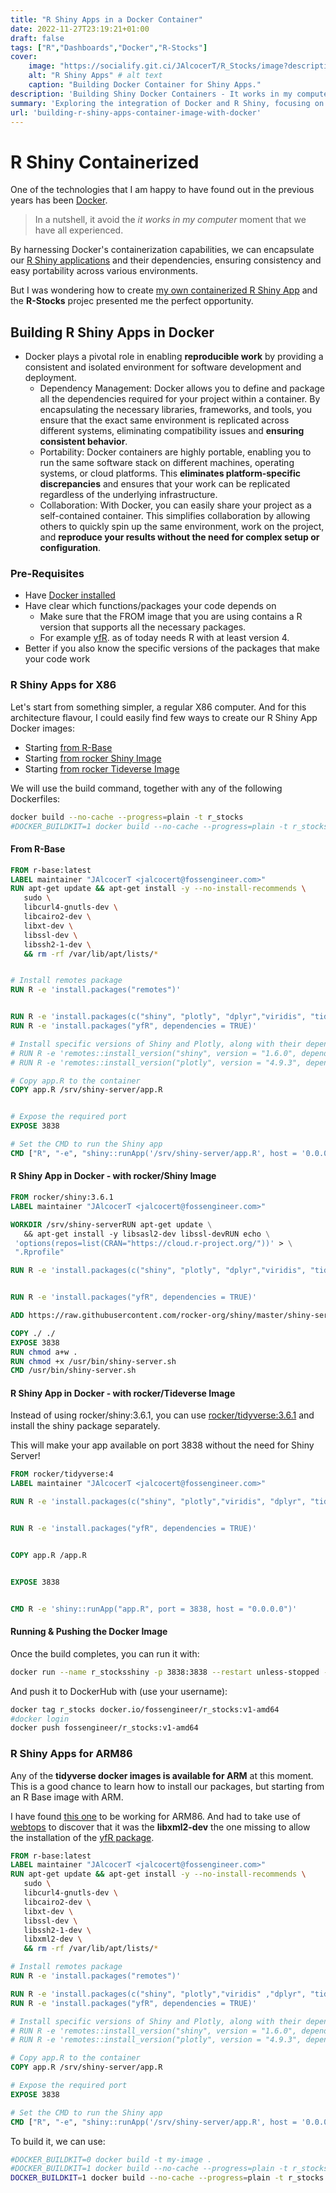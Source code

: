 ```yaml
---
title: "R Shiny Apps in a Docker Container"
date: 2022-11-27T23:19:21+01:00
draft: false
tags: ["R","Dashboards","Docker","R-Stocks"]
cover:
    image: "https://socialify.git.ci/JAlcocerT/R_Stocks/image?description=1&descriptionEditable=Learning%20how%20to%20deploy%20Shiny%20apps.&language=1&name=1&owner=1&theme=Auto" # image path/url 
    alt: "R Shiny Apps" # alt text
    caption: "Building Docker Container for Shiny Apps." 
description: 'Building Shiny Docker Containers - It works in my computer (and in yours too!)'
summary: 'Exploring the integration of Docker and R Shiny, focusing on reproducibility in software development. Creating a Shiny Docker image for the R Stocks project to simplify deployment and sharing of our interactive data applications.'    
url: 'building-r-shiny-apps-container-image-with-docker'       
---
```


# R Shiny Containerized

One of the technologies that I am happy to have found out in the previous years has been [Docker](https://fossengineer.com/docker-first-steps-guide-for-data-analytics/).

> In a nutshell, it avoid the *it works in my computer* moment that we have all experienced.

By harnessing Docker's containerization capabilities, we can encapsulate our [R Shiny applications](https://fossengineer.com/tags/shiny/) and their dependencies, ensuring consistency and easy portability across various environments. 

But I was wondering how to create [my own containerized R Shiny App](https://fossengineer.com/tags/r-stocks/) and the **R-Stocks** projec presented me the perfect opportunity.

## Building R Shiny Apps in Docker

* Docker plays a pivotal role in enabling **reproducible work** by providing a consistent and isolated environment for software development and deployment.
   * Dependency Management: Docker allows you to define and package all the dependencies required for your project within a container. By encapsulating the necessary libraries, frameworks, and tools, you ensure that the exact same environment is replicated across different systems, eliminating compatibility issues and **ensuring consistent behavior**.
   * Portability: Docker containers are highly portable, enabling you to run the same software stack on different machines, operating systems, or cloud platforms. This **eliminates platform-specific discrepancies** and ensures that your work can be replicated regardless of the underlying infrastructure.
   * Collaboration: With Docker, you can easily share your project as a self-contained container. This simplifies collaboration by allowing others to quickly spin up the same environment, work on the project, and **reproduce your results without the need for complex setup or configuration**.

### Pre-Requisites

* Have [Docker installed](https://fossengineer.com/docker-first-steps-guide-for-data-analytics/#how-to-install-docker)
* Have clear which functions/packages your code depends on
   * Make sure that the FROM image that you are using contains a R version that supports all the necessary packages. 
   * For example [yfR](https://cloud.r-project.org/web/packages/yfR/index.html "yFr Repository {rel='nofollow'}"). as of today needs R with at least version 4.
* Better if you also know the specific versions of the packages that make your code work

### R Shiny Apps for X86

Let's start from something simpler, a regular X86 computer. And for this architecture flavour, I could easily find few ways to create our R Shiny App Docker images:

* Starting [from R-Base](https://fossengineer.com/building-r-shiny-apps-container-image-with-docker/#from-r-base)
* Starting [from rocker Shiny Image](https://fossengineer.com/building-r-shiny-apps-container-image-with-docker/#r-shiny-app-in-docker---with-rockershiny-image)
* Starting [from rocker Tideverse Image](https://fossengineer.com/building-r-shiny-apps-container-image-with-docker/#r-shiny-app-in-docker---with-rockertideverse-image)

We will use the build command, together with any of the following Dockerfiles:

```sh
docker build --no-cache --progress=plain -t r_stocks
#DOCKER_BUILDKIT=1 docker build --no-cache --progress=plain -t r_stocks:V1-amd64 --build-arg ARCH=arm64 .
```

#### From R-Base

```Dockerfile
FROM r-base:latest
LABEL maintainer "JAlcocerT <jalcocert@fossengineer.com>"
RUN apt-get update && apt-get install -y --no-install-recommends \
   sudo \
   libcurl4-gnutls-dev \
   libcairo2-dev \
   libxt-dev \
   libssl-dev \
   libssh2-1-dev \
   && rm -rf /var/lib/apt/lists/*


# Install remotes package
RUN R -e 'install.packages("remotes")'


RUN R -e 'install.packages(c("shiny", "plotly", "dplyr","viridis", "tidyr","lubridate","shinythemes","shinyWidgets","DT","bslib","priceR","quantmod"))'
RUN R -e 'install.packages("yfR", dependencies = TRUE)'

# Install specific versions of Shiny and Plotly, along with their dependencies
# RUN R -e 'remotes::install_version("shiny", version = "1.6.0", dependencies = TRUE)'
# RUN R -e 'remotes::install_version("plotly", version = "4.9.3", dependencies = TRUE)'

# Copy app.R to the container
COPY app.R /srv/shiny-server/app.R


# Expose the required port
EXPOSE 3838

# Set the CMD to run the Shiny app
CMD ["R", "-e", "shiny::runApp('/srv/shiny-server/app.R', host = '0.0.0.0', port = 3838)"]
```


#### R Shiny App in Docker - with rocker/Shiny Image

```Dockerfile
FROM rocker/shiny:3.6.1
LABEL maintainer "JAlcocerT <jalcocert@fossengineer.com>"

WORKDIR /srv/shiny-serverRUN apt-get update \
   && apt-get install -y libsasl2-dev libssl-devRUN echo \
 'options(repos=list(CRAN="https://cloud.r-project.org/"))' > \
 ".Rprofile"

RUN R -e 'install.packages(c("shiny", "plotly", "dplyr","viridis", "tidyr","lubridate","shinythemes","shinyWidgets","DT","bslib","priceR","quantmod"))'


RUN R -e 'install.packages("yfR", dependencies = TRUE)'

ADD https://raw.githubusercontent.com/rocker-org/shiny/master/shiny-server.sh /usr/bin/

COPY ./ ./
EXPOSE 3838
RUN chmod a+w .
RUN chmod +x /usr/bin/shiny-server.sh
CMD /usr/bin/shiny-server.sh
```

#### R Shiny App in Docker - with rocker/Tideverse Image


<!-- Dockerfile: 470 segundos -->

Instead of using rocker/shiny:3.6.1, you can use [rocker/tidyverse:3.6.1](https://hub.docker.com/r/rocker/tidyverse) and install the shiny package separately.

This will make your app available on port 3838 without the need for Shiny Server!

```Dockerfile
FROM rocker/tidyverse:4
LABEL maintainer "JAlcocerT <jalcocert@fossengineer.com>"

RUN R -e 'install.packages(c("shiny", "plotly","viridis", "dplyr", "tidyr","lubridate","shinythemes","shinyWidgets","DT","bslib","priceR","quantmod"))'


RUN R -e 'install.packages("yfR", dependencies = TRUE)'


COPY app.R /app.R


EXPOSE 3838


CMD R -e 'shiny::runApp("app.R", port = 3838, host = "0.0.0.0")'
```

#### Running & Pushing the Docker Image

Once the build completes, you can run it with:

```sh
docker run --name r_stocksshiny -p 3838:3838 --restart unless-stopped -d r_stocks
```

And push it to DockerHub with (use your username):

```sh
docker tag r_stocks docker.io/fossengineer/r_stocks:v1-amd64
#docker login
docker push fossengineer/r_stocks:v1-amd64
```

### R Shiny Apps for ARM86

Any of the **tidyverse docker images is available for ARM** at this moment. This is a good chance to learn how to install our packages, but starting from an R Base image with ARM.

I have found [this one](https://hub.docker.com/r/arm64v8/r-base/) to be working for ARM86. And had to take use of [webtops](https://fossengineer.com/selfhosting-webtops-docker/) to discover that it was the **libxml2-dev** the one missing to allow the installation of the [yfR package](https://fossengineer.com/r-yfR-package-guide/).


   <!-- libxml2-dev \ -->

```Dockerfile
FROM r-base:latest
LABEL maintainer "JAlcocerT <jalcocert@fossengineer.com>"
RUN apt-get update && apt-get install -y --no-install-recommends \
   sudo \
   libcurl4-gnutls-dev \
   libcairo2-dev \
   libxt-dev \
   libssl-dev \
   libssh2-1-dev \
   libxml2-dev \
   && rm -rf /var/lib/apt/lists/*

# Install remotes package
RUN R -e 'install.packages("remotes")'

RUN R -e 'install.packages(c("shiny", "plotly","viridis" ,"dplyr", "tidyr","lubridate","shinythemes","shinyWidgets","DT","bslib","priceR","quantmod"))'
RUN R -e 'install.packages("yfR", dependencies = TRUE)'

# Install specific versions of Shiny and Plotly, along with their dependencies
# RUN R -e 'remotes::install_version("shiny", version = "1.6.0", dependencies = TRUE)'
# RUN R -e 'remotes::install_version("plotly", version = "4.9.3", dependencies = TRUE)'

# Copy app.R to the container
COPY app.R /srv/shiny-server/app.R

# Expose the required port
EXPOSE 3838

# Set the CMD to run the Shiny app
CMD ["R", "-e", "shiny::runApp('/srv/shiny-server/app.R', host = '0.0.0.0', port = 3838)"]
```

To build it, we can use:

```sh
#DOCKER_BUILDKIT=0 docker build -t my-image .
#DOCKER_BUILDKIT=1 docker build --no-cache --progress=plain -t r_stocks_arm64 .
DOCKER_BUILDKIT=1 docker build --no-cache --progress=plain -t r_stocks:V1-arm64 .
```



<!-- 
## ARM32

The case is even more challenging.

<https://www.algorist.co.uk/post/how-to-run-r-using-docker-on-raspberry-pi/>

You need to start with the image: **FROM arm32v7/ubuntu**

I had to try it bare metal first


```sh
apt install r-base -y
```

You can see that the version installed is 4.0.4 and install the packages with:


```sh
R #quit with q()
install.packages("yfR", dependencies = TRUE)
install.packages("plotly", dependencies = TRUE)
```

Then install r-base and all the other dependencies like so:

```Dockerfile
FROM ubuntu:latest
ENV TZ=Europe/Madrid

RUN ln -snf /usr/share/zoneinfo/$TZ /etc/localtime && echo $TZ > /etc/timezone

RUN apt-get update && apt-get install -y --no-install-recommends \
   sudo \
   libcurl4-gnutls-dev \
   libcairo2-dev \
   libxt-dev \
   libssl-dev \
   libssh2-1-dev \
   libxml2-dev \
   tzdata \
   && apt-get install -y r-base r-base-dev \
   && rm -rf /var/lib/apt/lists/*

# Install remotes package
#RUN R -e 'install.packages("remotes")'

# Install required R packages
RUN R -e 'install.packages(c("shiny", "plotly", "viridis", "dplyr", "tidyr", "lubridate", "shinythemes", "shinyWidgets", "DT", "bslib", "priceR", "quantmod"))'
RUN R -e 'install.packages("yfR", dependencies = TRUE)'

# Uncomment these lines if you want to install specific versions of Shiny and Plotly
# RUN R -e 'remotes::install_version("shiny", version = "1.6.0", dependencies = TRUE)'
# RUN R -e 'remotes::install_version("plotly", version = "4.9.3", dependencies = TRUE)'

# Copy app.R to the container
COPY app.R /srv/shiny-server/app.R

# Expose the required port
EXPOSE 3838

# Set the CMD to run the Shiny app
CMD ["R", "-e", "shiny::runApp('/srv/shiny-server/app.R', host = '0.0.0.0', port = 3838)"]

```



### Building it


This will help you debug, I was having headaches with a library(yfR) not found because of R version incompatibility, but i was loosing this information as the build process continued.

```sh
#DOCKER_BUILDKIT=0 docker build -t my-image .
DOCKER_BUILDKIT=1 docker build --no-cache --progress=plain -t r_stocks_arm32 .

```

I have noticed that Docker does not use all the CPU cores by default, for that you can use:

```
blaaaaa
```

aaa -->